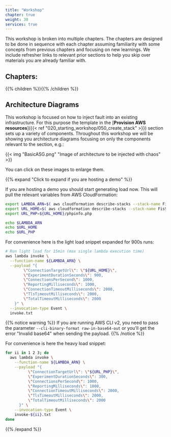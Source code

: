 ```yaml
---
title: "Workshop"
chapter: true
weight: 30
services: true
---
```


This workshop is broken into multiple chapters. The chapters are designed to be done in sequence with each chapter assuming familiarity with some concepts from previous chapters and focusing on new learnings. We include refresher links to relevant prior sections to help you skip over materials you are already familiar with.


## Chapters:

{{% children %}}{{% /children %}}

## Architecture Diagrams

This workshop is focused on how to inject fault into an existing infrastructure. For this purpose the template in the [**Provision AWS resources**]({{< ref "020_starting_workshop/050_create_stack" >}}) section sets up a variety of components. Throughout this workshop we will be showing you architecture diagrams focusing on only the components relevant to the section, e.g.:

{{< img "BasicASG.png" "Image of architecture to be injected with chaos" >}}

You can click on these images to enlarge them.

{{% expand "Click to expand if you are hosting a demo" %}}

If you are hosting a demo you should start generating load now. This will pull the relevant variables from AWS CloudFormation:

```bash
export LAMBDA_ARN=$( aws cloudformation describe-stacks --stack-name FisStackLoadGen --query "Stacks[*].Outputs[?OutputKey=='LoadGenArn'].OutputValue" --output text )
export URL_HOME=$( aws cloudformation describe-stacks --stack-name FisStackAsg --query "Stacks[*].Outputs[?OutputKey=='FisAsgUrl'].OutputValue" --output text )
export URL_PHP=${URL_HOME}/phpinfo.php

echo $LAMBDA_ARN
echo $URL_HOME
echo $URL_PHP
```

For convenience here is the light load snippet expanded for 900s runs:

```bash
# Run light load for 15min (max single lambda execution time)
aws lambda invoke \
  --function-name ${LAMBDA_ARN} \
  --payload "{
        \"ConnectionTargetUrl\": \"${URL_HOME}\", 
        \"ExperimentDurationSeconds\": 900,
        \"ConnectionsPerSecond\": 1000,
        \"ReportingMilliseconds\": 1000,
        \"ConnectionTimeoutMilliseconds\": 2000,
        \"TlsTimeoutMilliseconds\": 2000,
        \"TotalTimeoutMilliseconds\": 2000
    }" \
  --invocation-type Event \
  invoke.txt 
```

{{% notice warning %}}
If you are running AWS CLI v2, you need to pass the parameter `--cli-binary-format raw-in-base64-out` or you'll get the error "Invalid base64" when sending the payload.
{{% /notice %}}


For convenience is here the heavy load snippet:

```bash
for ii in 1 2 3; do
  aws lambda invoke \
    --function-name ${LAMBDA_ARN} \
    --payload "{
          \"ConnectionTargetUrl\": \"${URL_PHP}\", 
          \"ExperimentDurationSeconds\": 300,
          \"ConnectionsPerSecond\": 1000,
          \"ReportingMilliseconds\": 1000,
          \"ConnectionTimeoutMilliseconds\": 2000,
          \"TlsTimeoutMilliseconds\": 2000,
          \"TotalTimeoutMilliseconds\": 2000
      }" \
    --invocation-type Event \
    invoke-${ii}.txt 
done
```

{{% /expand %}}
